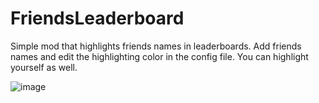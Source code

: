 # FriendsLeaderboard

Simple mod that highlights friends names in leaderboards.
Add friends names and edit the highlighting color in the config file. 
You can highlight yourself as well.

![image](https://github.com/user-attachments/assets/2ffed43b-4907-4eb3-8b61-b45ed59f0e6d)
